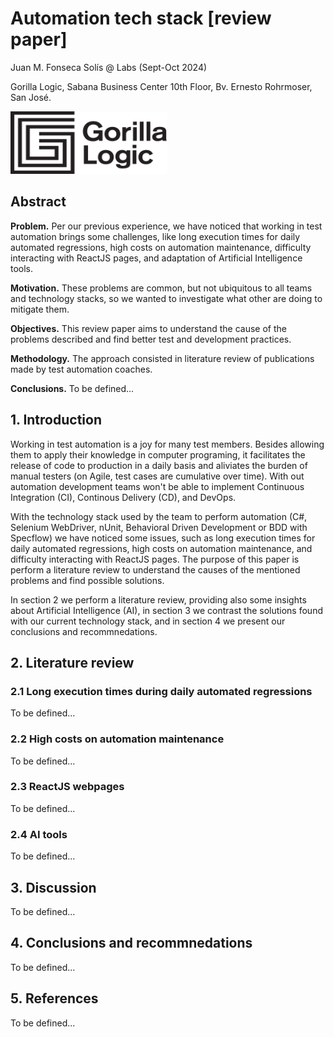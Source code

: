 # Automation tech stack [review paper]

Juan M. Fonseca Solís @ Labs (Sept-Oct 2024)

Gorilla Logic, Sabana Business Center 10th Floor, Bv. Ernesto Rohrmoser, San José.

<img width="250" height="100" src='../img/GL_Logo_Primary_Blk.png'/>

## Abstract
**Problem.** Per our previous experience, we have noticed that working in test automation brings some challenges, like long execution times for daily automated regressions, high costs on automation maintenance, difficulty interacting with ReactJS pages, and adaptation of Artificial Intelligence tools.

**Motivation.** These problems are common, but not ubiquitous to all teams and technology stacks, so we wanted to investigate what other are doing to mitigate them.

**Objectives.** This review paper aims to understand the cause of the problems described and find better test and development practices. 

**Methodology.** The approach consisted in literature review of publications made by test automation coaches. 

**Conclusions.** To be defined...

## 1. Introduction
Working in test automation is a joy for many test members. Besides allowing them to apply their knowledge in computer programing, it facilitates the release of code to production in a daily basis and aliviates the burden of manual testers (on Agile, test cases are cumulative over time). With out automation development teams won't be able to implement Continuous Integration (CI), Continous Delivery (CD), and DevOps.

With the technology stack used by the team to perform automation (C#, Selenium WebDriver, nUnit, Behavioral Driven Development or BDD with Specflow) we have noticed some issues, such as long execution times for daily automated regressions, high costs on automation maintenance, and difficulty interacting with ReactJS pages. The purpose of this paper is perform a literature review to understand the causes of the mentioned problems and find possible solutions.

In section 2 we perform a literature review, providing also some insights about Artificial Intelligence (AI), in section 3 we contrast the solutions found with our current technology stack, and in section 4 we present our conclusions and recommnedations.

## 2. Literature review

### 2.1 Long execution times during daily automated regressions
To be defined...

### 2.2 High costs on automation maintenance
To be defined...

### 2.3 ReactJS webpages
To be defined...

### 2.4 AI tools
To be defined...

## 3. Discussion
To be defined...

## 4. Conclusions and recommnedations
To be defined...

## 5. References
To be defined...
